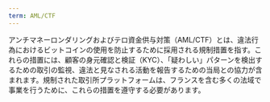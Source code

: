 ```yaml
---
term: AML/CTF
---
```

アンチマネーロンダリングおよびテロ資金供与対策（AML/CTF）とは、違法行為におけるビットコインの使用を防止するために採用される規制措置を指す。これらの措置には、顧客の身元確認と検証（KYC）、「疑わしい」パターンを検出するための取引の監視、違法と見なされる活動を報告するための当局との協力が含まれます。規制された取引所プラットフォームは、フランスを含む多くの法域で事業を行うために、これらの措置を遵守する必要があります。